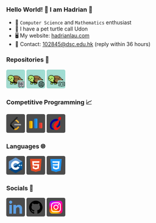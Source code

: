 ### Hello World! 👋 I am Hadrian 🐢
- 🧠 ```Computer Science``` and ```Mathematics``` enthusiast
- 🐢 I have a pet turtle call Udon
- 🖥️ My website: [hadrianlau.com](https://hadrianlau.com)
- 📨 Contact: [102845@dsc.edu.hk](mailto:102845@dsc.edu.hk) (reply within 36 hours)
### Repositories 📖
[<img width="50px" src="repositories/cp.png"/>](https://github.com/udontur/cp)
[<img width="50px" src="repositories/website.png"/>](https://github.com/udontur/udontur.github.io)
[<img width="50px" src="repositories/readme.png"/>](https://github.com/udontur/udontur)
### Competitive Programming 📈
[<img width="50px" src="socials/leetcode.png"/>](https://leetcode.com/udontur)
[<img width="50px" src="socials/codeforces.png"/>](https://codeforces.com/profile/udontur)
[<img width="50px" src="socials/hkoj.png"/>](https://judge.hkoi.org/user/wy_hadrianlau)
### Languages 🌐
[<img width="50px" src="languages/cpp.png"/>]()
[<img width="50px" src="languages/html.png"/>]()
[<img width="50px" src="languages/css.png"/>]()
### Socials 🤝
[<img width="50px" src="socials/linkedin.png"/>](https://www.linkedin.com/in/hadrianlaucs)
[<img width="50px" src="socials/github.png"/>](https://www.github.com/udontur)
[<img width="50px" src="socials/instagram.png"/>](https://www.instagram.com/udon.tur)
